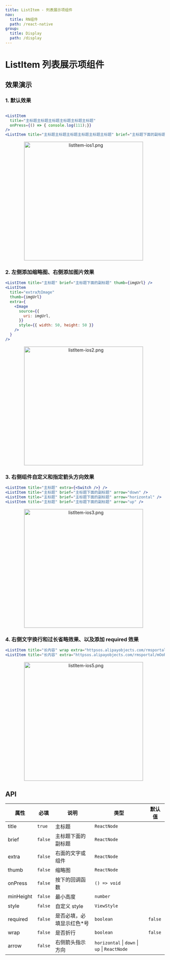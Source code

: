 ```yaml
---
title: ListItem - 列表展示项组件
nav:
  title: RN组件
  path: /react-native
group:
  title: Display
  path: /display
---
```


# ListItem 列表展示项组件

## 效果演示

### 1. 默认效果

```jsx | pure

<ListItem
  title="主标题主标题主标题主标题主标题主标题"
  onPress={() => { console.log(111);}}
/>
<ListItem title="主标题主标题主标题主标题主标题主标题" brief="主标题下面的副标题主标题下面的副标题" />

```

<center>
  <figure>
    <img
      alt="listItem-ios1.png"
      src="https://td-dev-public.oss-cn-hangzhou.aliyuncs.com/maoyes-app/1643179745264648352.png"
      style="width: 375px; margin-right: 10px; border: 1px solid #ddd;"
    />
  </figure>
</center>

### 2. 左侧添加缩略图、右侧添加图片效果

```jsx | pure
<ListItem title="主标题" brief="主标题下面的副标题" thumb={imgUrl} />
<ListItem
  title="extra为Image"
  thumb={imgUrl}
  extra={
    <Image
      source={{
        uri: imgUrl,
      }}
      style={{ width: 50, height: 50 }}
    />
  }
/>
```

<center>
  <figure>
    <img
      alt="listItem-ios2.png"
      src="https://td-dev-public.oss-cn-hangzhou.aliyuncs.com/maoyes-app/1643179903725799716.png"
      style="width: 375px; margin-right: 10px; border: 1px solid #ddd;"
    />
  </figure>
</center>

### 3. 右侧组件自定义和指定箭头方向效果

```jsx | pure
<ListItem title="主标题" extra={<Switch />} />
<ListItem title="主标题" brief="主标题下面的副标题" arrow="down" />
<ListItem title="主标题" brief="主标题下面的副标题" arrow="horizontal" />
<ListItem title="主标题" brief="主标题下面的副标题" arrow="up" />
```

<center>
  <figure>
    <img
      alt="listItem-ios3.png"
      src="https://td-dev-public.oss-cn-hangzhou.aliyuncs.com/maoyes-app/1643180063998650000.png"
      style="width: 375px; margin-right: 10px; border: 1px solid #ddd;"
    />
  </figure>
</center>

### 4. 右侧文字换行和过长省略效果、以及添加 required 效果

```jsx | pure
<ListItem title="长内容" wrap extra="httpsos.alipayobjects.com/rmsportal/mOoPurdIfmcuqtr.png" required />
<ListItem title="长内容" extra="httpsos.alipayobjects.com/rmsportal/mOoPurdIfmcuqtr.png" arrow="horizontal" />
```

<center>
  <figure>
    <img
      alt="listItem-ios5.png"
      src="https://td-dev-public.oss-cn-hangzhou.aliyuncs.com/maoyes-app/1643180141868574568.png"
      style="width: 375px; margin-right: 10px; border: 1px solid #ddd;"
    />
  </figure>
</center>

## API

| 属性      | 必填    | 说明                       | 类型                                          | 默认值  |
| --------- | ------- | -------------------------- | --------------------------------------------- | ------- |
| title     | `true`  | 主标题                     | `ReactNode`                                   |         |
| brief     | `false` | 主标题下面的副标题         | `ReactNode`                                   |         |
| extra     | `false` | 右面的文字或组件           | `ReactNode`                                   |         |
| thumb     | `false` | 缩略图                     | `ReactNode`                                   |         |
| onPress   | `false` | 按下的回调函数             | `() => void`                                  |         |
| minHeight | `false` | 最小高度                   | `number`                                      |         |
| style     | `false` | 自定义 style               | `ViewStyle`                                   |         |
| required  | `false` | 是否必填，必填显示红色\*号 | `boolean`                                     | `false` |
| wrap      | `false` | 是否折行                   | `boolean`                                     | `false` |
| arrow     | `false` | 右侧箭头指示方向           | `horizontal` \| `down` \| `up` \| `ReactNode` |         |
